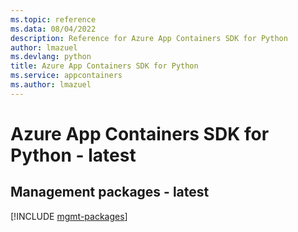 ```yaml
---
ms.topic: reference
ms.data: 08/04/2022
description: Reference for Azure App Containers SDK for Python
author: lmazuel
ms.devlang: python
title: Azure App Containers SDK for Python
ms.service: appcontainers
ms.author: lmazuel
---
```

# Azure App Containers SDK for Python - latest

## Management packages - latest
[!INCLUDE [mgmt-packages](app-containers-mgmt-index.md)]